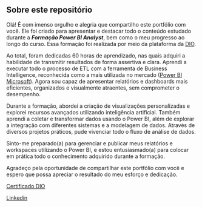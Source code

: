 ## Sobre este repositório

Olá! É com imenso orgulho e alegria que compartilho este portfólio com você. Ele foi criado para apresentar e destacar todo o conteúdo estudado durante a ***Formação Power BI Analyst***, bem como o meu progresso ao longo do curso. Essa formação foi realizada por meio da plataforma da [DIO](https://web.dio.me/home).

Ao total, foram dedicadas 60 horas de aprendizado, nas quais adquiri a habilidade de transmitir resultados de forma assertiva e clara. Aprendi a executar todo o processo de ETL com a ferramenta de Business Intelligence, reconhecida como a mais utilizada no mercado ([Power BI Microsoft](https://powerbi.microsoft.com/pt-br/)). Agora sou capaz de apresentar relatórios e dashboards mais eficientes, organizados e visualmente atraentes, sem comprometer o desempenho.

Durante a formação, abordei a criação de visualizações personalizadas e explorei recursos avançados utilizando inteligência artificial. Também aprendi a coletar e transformar dados usando o Power BI, além de explorar a integração com diferentes sistemas e a modelagem de dados. Através de diversos projetos práticos, pude vivenciar todo o fluxo de análise de dados.

Sinto-me preparado(a) para gerenciar e publicar meus relatórios e workspaces utilizando o Power BI, e estou entusiasmado(a) para colocar em prática todo o conhecimento adquirido durante a formação.

Agradeço pela oportunidade de compartilhar este portfólio com você e espero que possa apreciar o resultado do meu esforço e dedicação.

[Certificado DIO](https://www.dio.me/certificate/058B9521/share)

[Linkedin](https://www.linkedin.com/in/hericsonhenrique/)
